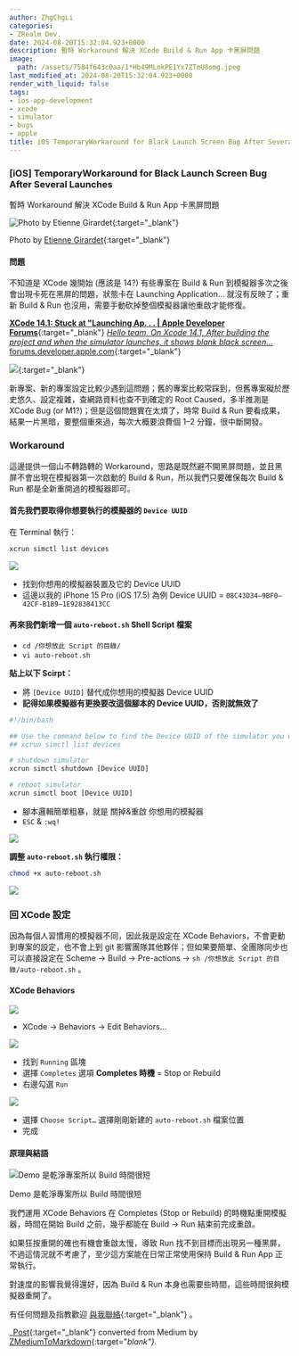 ```yaml
---
author: ZhgChgLi
categories:
- ZRealm Dev.
date: 2024-08-20T15:32:04.923+0000
description: 暫時 Workaround 解決 XCode Build & Run App 卡黑屏問題
image:
  path: /assets/7584f643c0aa/1*Hb49MLnkPE1Yx7ZTmU8omg.jpeg
last_modified_at: 2024-08-20T15:32:04.923+0000
render_with_liquid: false
tags:
- ios-app-development
- xcode
- simulator
- bugs
- apple
title: iOS TemporaryWorkaround for Black Launch Screen Bug After Several Launches
---
```


### \[iOS\] TemporaryWorkaround for Black Launch Screen Bug After Several Launches

暫時 Workaround 解決 XCode Build & Run App 卡黑屏問題



![Photo by [Etienne Girardet](https://unsplash.com/@etiennegirardet?utm_content=creditCopyText&utm_medium=referral&utm_source=unsplash){:target="_blank"}](/assets/7584f643c0aa/1*Hb49MLnkPE1Yx7ZTmU8omg.jpeg)

Photo by [Etienne Girardet](https://unsplash.com/@etiennegirardet?utm_content=creditCopyText&utm_medium=referral&utm_source=unsplash){:target="_blank"}
#### 問題

不知道是 XCode 幾開始 \(應該是 14?\) 有些專案在 Build & Run 到模擬器多次之後會出現卡死在黑屏的問題，狀態卡在 Launching Application… 就沒有反映了；重新 Build & Run 也沒用，需要手動砍掉整個模擬器讓他重啟才能修復。

[**XCode 14\.1: Stuck at "Launching Ap\. \. \. \| Apple Developer Forums**](https://forums.developer.apple.com/forums/thread/720058){:target="_blank"} 
[_Hello team, On Xcode 14\.1, After building the project and when the simulator launches, it shows blank black screen…_ forums\.developer\.apple\.com](https://forums.developer.apple.com/forums/thread/720058){:target="_blank"}


[![](https://cdn.sstatic.net/Sites/stackoverflow/Img/apple-touch-icon@2.png?v=73d79a89bded)](https://stackoverflow.com/questions/74315983/simulator-get-blanked-when-running-app-in-debug-mode-second-time-in-14-1-and-14){:target="_blank"}


新專案、新的專案設定比較少遇到這問題；舊的專案比較常踩到，但舊專案礙於歷史悠久、設定複雜，查網路資料也查不到確定的 Root Caused，多半推測是 XCode Bug \(or M1?\)；但是這個問題實在太煩了，時常 Build & Run 要看成果，結果一片黑暗，要整個重來過，每次大概要浪費個 1–2 分鐘，很中斷開發。
### Workaround

這邊提供一個山不轉路轉的 Workaround，思路是既然避不開黑屏問題，並且黑屏不會出現在模擬器第一次啟動的 Build & Run，所以我們只要確保每次 Build & Run 都是全新重開過的模擬器即可。
#### 首先我們要取得你想要執行的模擬器的 `Device UUID`

在 Terminal 執行：
```bash
xcrun simctl list devices
```


![](/assets/7584f643c0aa/1*dmuGmwH6hDufYRJZEsIkWw.png)

- 找到你想用的模擬器裝置及它的 Device UUID
- 這邊以我的 iPhone 15 Pro \(iOS 17\.5\) 為例
Device UUID = `08C43D34–9BF0–42CF-B1B9–1E92838413CC`

#### 再來我們新增一個 `auto-reboot.sh` Shell Script 檔案
- `cd /你想放此 Script 的目錄/`
- `vi auto-reboot.sh`


**貼上以下 Scirpt：**
- 將 `[Device UUID]` 替代成你想用的模擬器 Device UUID
- **記得如果模擬器有更換要改這個腳本的 Device UUID，否則就無效了**

```bash
#!/bin/bash

## Use the command below to find the Device UUID of the simulator you want to use:
## xcrun simctl list devices

# shutdown simulator
xcrun simctl shutdown [Device UUID]

# reboot simulator
xcrun simctl boot [Device UUID]
```
- 腳本邏輯簡單粗暴，就是 關掉&重啟 你想用的模擬器
- `ESC` & `:wq!`



![](/assets/7584f643c0aa/1*79rYuP2mvX6kXXPgPoFaLg.png)


**調整 `auto-reboot.sh` 執行權限：**
```bash
chmod +x auto-reboot.sh
```


![](/assets/7584f643c0aa/1*F3TKpExiSe4axJwTxICm7Q.png)

### 回 XCode 設定

因為每個人習慣用的模擬器不同，因此我是設定在 XCode Behaviors，不會更動到專案的設定，也不會上到 git 影響團隊其他夥伴；但如果要簡單、全團隊同步也可以直接設定在 Scheme \-&gt; Build \-&gt; Pre\-actions \-&gt; `sh /你想放此 Script 的目錄/auto-reboot.sh` 。
#### XCode Behaviors


![](/assets/7584f643c0aa/1*2s2UOZMBkTn8GhdiO4KYwg.png)

- XCode \-&gt; Behaviors \-&gt; Edit Behaviors…



![](/assets/7584f643c0aa/1*eALkD0S11rEiNEvwyCCJzg.png)

- 找到 `Running` 區塊
- 選擇 `Completes` 選項
**Completes 時機** = Stop or Rebuild
- 右邊勾選 `Run`



![](/assets/7584f643c0aa/1*tzYVUorv8Zva6cnLuC4-yA.png)

- 選擇 `Choose Script…` 選擇剛剛新建的 `auto-reboot.sh` 檔案位置
- 完成

#### 原理與結語


![Demo 是乾淨專案所以 Build 時間很短](/assets/7584f643c0aa/1*A-enPIU3D-MEwz1-aF-ByQ.gif)

Demo 是乾淨專案所以 Build 時間很短

我們運用 XCode Behaviors 在 Completes \(Stop or Rebuild\) 的時機點重開模擬器，時間在開始 Build 之前，幾乎都能在 Build \-&gt; Run 結束前完成重啟。

如果狂按重開的確也有機會重啟太慢，導致 Run 找不到目標而出現另一種黑屏，不過這情況就不考慮了，至少這方案能在日常正常使用保持 Build & Run App 正常執行。

對速度的影響我覺得還好，因為 Build & Run 本身也需要些時間，這些時間很夠模擬器重開了。


有任何問題及指教歡迎 [與我聯絡](https://www.zhgchg.li/contact){:target="_blank"} 。



_[Post](https://medium.com/zrealm-ios-dev/ios-temporaryworkaround-for-black-launch-screen-bug-after-several-launches-7584f643c0aa){:target="_blank"} converted from Medium by [ZMediumToMarkdown](https://github.com/ZhgChgLi/ZMediumToMarkdown){:target="_blank"}._